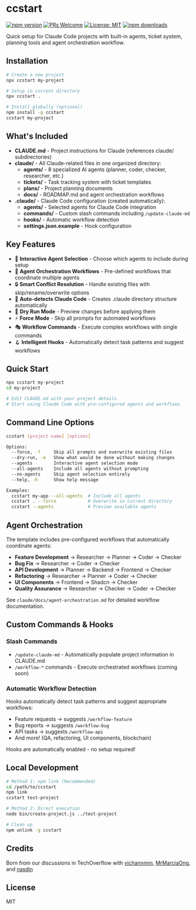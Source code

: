 # ccstart

[![npm version](https://img.shields.io/npm/v/ccstart.svg)](https://www.npmjs.com/package/ccstart)
[![PRs Welcome](https://img.shields.io/badge/PRs-welcome-brightgreen.svg)](https://github.com/vichannnnn/claude-code/pulls)
[![License: MIT](https://img.shields.io/badge/License-MIT-yellow.svg)](https://opensource.org/licenses/MIT)
[![npm downloads](https://img.shields.io/npm/dm/ccstart.svg)](https://www.npmjs.com/package/ccstart)

Quick setup for Claude Code projects with built-in agents, ticket system, planning tools and agent orchestration workflow.

## Installation

```bash
# Create a new project
npx ccstart my-project

# Setup in current directory
npx ccstart .

# Install globally (optional)
npm install -g ccstart
ccstart my-project
```

## What's Included

- **CLAUDE.md** - Project instructions for Claude (references claude/ subdirectories)
- **claude/** - All Claude-related files in one organized directory:
  - **agents/** - 8 specialized AI agents (planner, coder, checker, researcher, etc.)
  - **tickets/** - Task tracking system with ticket templates
  - **plans/** - Project planning documents
  - **docs/** - ROADMAP.md and agent orchestration workflows
- **.claude/** - Claude Code configuration (created automatically):
  - **agents/** - Selected agents for Claude Code integration
  - **commands/** - Custom slash commands including `/update-claude-md`
  - **hooks/** - Automatic workflow detection
  - **settings.json.example** - Hook configuration

## Key Features

- 🎯 **Interactive Agent Selection** - Choose which agents to include during setup
- 🔄 **Agent Orchestration Workflows** - Pre-defined workflows that coordinate multiple agents
- 🔒 **Smart Conflict Resolution** - Handle existing files with skip/rename/overwrite options
- 📁 **Auto-detects Claude Code** - Creates .claude directory structure automatically
- 🏃 **Dry Run Mode** - Preview changes before applying them
- ⚡ **Force Mode** - Skip all prompts for automated workflows
- 🎭 **Workflow Commands** - Execute complex workflows with single commands
- 🪝 **Intelligent Hooks** - Automatically detect task patterns and suggest workflows

## Quick Start

```bash
npx ccstart my-project
cd my-project

# Edit CLAUDE.md with your project details
# Start using Claude Code with pre-configured agents and workflows
```

## Command Line Options

```bash
ccstart [project-name] [options]

Options:
  --force, -f     Skip all prompts and overwrite existing files
  --dry-run, -d   Show what would be done without making changes
  --agents        Interactive agent selection mode
  --all-agents    Include all agents without prompting
  --no-agents     Skip agent selection entirely
  --help, -h      Show help message

Examples:
  ccstart my-app --all-agents  # Include all agents
  ccstart . --force            # Overwrite in current directory
  ccstart --agents             # Preview available agents
```

## Agent Orchestration

The template includes pre-configured workflows that automatically coordinate agents:

- **Feature Development** → Researcher → Planner → Coder → Checker
- **Bug Fix** → Researcher → Coder → Checker
- **API Development** → Planner → Backend → Frontend → Checker
- **Refactoring** → Researcher → Planner → Coder → Checker
- **UI Components** → Frontend → Shadcn → Checker
- **Quality Assurance** → Researcher → Checker → Coder → Checker

See `claude/docs/agent-orchestration.md` for detailed workflow documentation.

## Custom Commands & Hooks

### Slash Commands
- `/update-claude-md` - Automatically populate project information in CLAUDE.md
- `/workflow-*` commands - Execute orchestrated workflows (coming soon)

### Automatic Workflow Detection
Hooks automatically detect task patterns and suggest appropriate workflows:
- Feature requests → suggests `/workflow-feature`
- Bug reports → suggests `/workflow-bug`
- API tasks → suggests `/workflow-api`
- And more! (QA, refactoring, UI components, blockchain)

Hooks are automatically enabled - no setup required!

## Local Development

```bash
# Method 1: npm link (Recommended)
cd /path/to/ccstart
npm link
ccstart test-project

# Method 2: Direct execution
node bin/create-project.js ../test-project

# Clean up
npm unlink -g ccstart
```

## Credits

Born from our discussions in TechOverflow with [vichannnnn](https://github.com/vichannnnn), [MrMarciaOng](https://github.com/MrMarciaOng), and [nasdin](https://github.com/nasdin)

## License

MIT